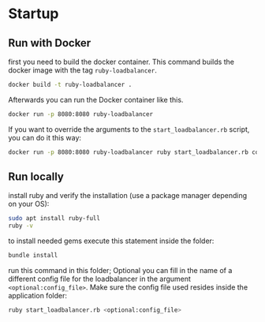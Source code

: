 # Startup

## Run with Docker

first you need to build the docker container.
This command builds the docker image with the tag `ruby-loadbalancer`.
```sh
docker build -t ruby-loadbalancer .
```

Afterwards you can run the Docker container like this.
```sh
docker run -p 8080:8080 ruby-loadbalancer
```

If you want to override the arguments to the `start_loadbalancer.rb` script, you can do it this way:
```sh
docker run -p 8080:8080 ruby-loadbalancer ruby start_loadbalancer.rb config_local.yaml
```

## Run locally

install ruby and verify the installation (use a package manager depending on your OS):
```sh
sudo apt install ruby-full
ruby -v
```

to install needed gems execute this statement inside the folder:
```sh
bundle install
```

run this command in this folder; Optional you can fill in the name of a different config file for the loadbalancer in the argument `<optional:config_file>`. Make sure the config file used resides inside the application folder:
```sh
ruby start_loadbalancer.rb <optional:config_file>
```

